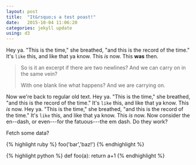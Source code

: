 ```yaml
---
layout: post
title:  "It&rsquo;s a test poast!"
date:   2015-10-04 11:06:20
categories: jekyll update
using: d3
---
```


Hey ya. "This is the time," she breathed, "and this is the record of the
time." It's `like` this, and like that ya know. This *is* now.
This **was** then.


> So is it an excerpt if there are two newlines? And we
> can carry on in the same vein?
>
> With one blank line what happens? And we are carrying on.


Now we're back to regular old text. Hey ya. "This is the time," she
breathed, "and this is the record of the time." It's `like` this, and
like that ya know. This *is* now. Hey ya. "This is the time," she
breathed, "and this is the record of the time." It's `like` this, and
like that ya know. This *is* now. Now consider the en--dash, or
even---for the fatuous---the em dash. Do they work?

Fetch some data?

<div id="data"></div>
<div id="data2"></div>

<script src="/public/js/old-graph.js"></script>
<script>
 var g = new Graph({element: '#data', width: 600, height: 300});
 var h = new Graph({element: '#data2', width: 600, height: 300});

 function fetch(p, g) {
   d3.json("http://api.littleredcomputer.net/sicm/driven")
     .header('content-type', 'application/json')
     .post(JSON.stringify(p), function(err, data) {
       if (err) throw err;
       g.draw(data.value);
     });
 }

 var P = { t: 100, dt: 1/100, omega: 2 * Math.sqrt(9.8), a: 0.1, theta_0: 1 };
 fetch(P, g);
 var Q = { t: 100, dt: 1/100, omega: 2 * Math.sqrt(9.8), a: 0.1, theta_0: 1, thetadot_0: 1e-10 };
 fetch(Q, h);
</script>

{% highlight ruby %}
foo('bar','baz!')
{% endhighlight %}

{% highlight python %}
def foo(a):
  return a+1
{% endhighlight %}
